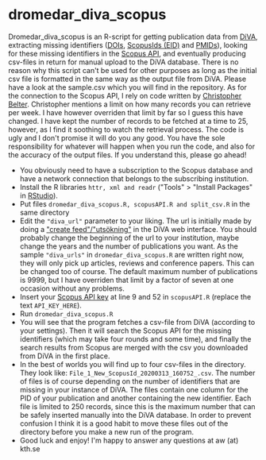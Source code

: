 # dromedar_diva_scopus
Dromedar_diva_scopus is an R-script for getting publication data from [DiVA](https://info.diva-portal.org/consortium/), extracting missing identifiers ([DOIs](https://www.wikidata.org/wiki/Property:P356), [ScopusIds (EID)](https://www.wikidata.org/wiki/Property:P1154) and [PMIDs](https://www.wikidata.org/wiki/Property:P698)), looking for these missing identifiers in the [Scopus API](https://dev.elsevier.com/academic_research_scopus.html), and eventually producing csv-files in return for manual upload to the DiVA database. There is no reason why this script can't be used for other purposes as long as the initial csv file is formatted in the same way as the output file from DiVA. Please have a look at the sample.csv which you will find in the repository. As for the connection to the Scopus API, I rely on code written by [Christopher Belter](https://github.com/christopherBelter/scopusAPI). Christopher mentions a limit on how many records you can retrieve per week. I have however overriden that limit by far so I guess this have changed. I have kept the number of records to be fetched at a time to 25, however, as I find it soothing to watch the retrieval process. The code is ugly and I don't promise it will do you any good. You have the sole responsibility for whatever will happen when you run the code, and also for the accuracy of the output files. If you understand this, please go ahead!

- You obviously need to have a subscription to the Scopus database and have a network connection that belongs to the subscribing institution.
- Install the R libraries `httr, xml and readr` ("Tools" > "Install Packages" in [RStudio](https://rstudio.com/products/rstudio/download/)).
- Put files `dromedar_diva_scopus.R, scopusAPI.R and split_csv.R` in the same directory
- Edit the `"diva_url"` parameter to your liking. The url is initially made by doing a ["create feed"/"utsökning"](https://wiki.epc.ub.uu.se/display/divainfo/CSV-generator) in the DiVA web interface. You should probably change the beginning of the url to your institution, maybe change the years and the number of publications you want. As the sample `"diva_urls"` in `dromedar_diva_scopus.R` are written right now, they will only pick up articles, reviews and conference papers. This can be changed too of course. The default maximum number of publications is 9999, but I have overriden that limit by a factor of seven at one occasion without any problems.
- Insert your [Scopus API key](https://dev.elsevier.com/index.html) at line 9 and 52 in `scopusAPI.R` (replace the text `API_KEY_HERE`).
- Run `dromedar_diva_scopus.R`
- You will see that the program fetches a csv-file from DiVA (according to your settings). Then it will search the Scopus API for the missing identifiers (which may take four rounds and some time), and finally the search results from Scopus are merged with the csv you downloaded from DiVA in the first place.
- In the best of worlds you will find up to four csv-files in the directory. They look like: `File_1_New_ScopusId_20200313_160752_.csv`. The number of files is of course depending on the number of identifiers that are missing in your instance of DiVA. The files contain one column for the PID of your publication and another containing the new identifier. Each file is limited to 250 records, since this is the maximum number that can be safely inserted manually into the DiVA database. In order to prevent confusion I think it is a good habit to move these files out of the directory before you make a new run of the program.
- Good luck and enjoy! I'm happy to answer any questions at aw (at) kth.se
